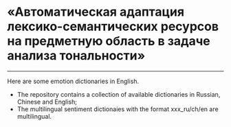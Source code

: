 #  «Автоматическая адаптация лексико-семантических ресурсов на предметную область в задаче анализа тональности»
---
Here are some emotion dictionaries in English.
- The repository contains a collection of available dictionaries in Russian, Chinese and English;
- The multilingual sentiment dictionaies with the format xxx_ru/ch/en are multilingual.
<br>

